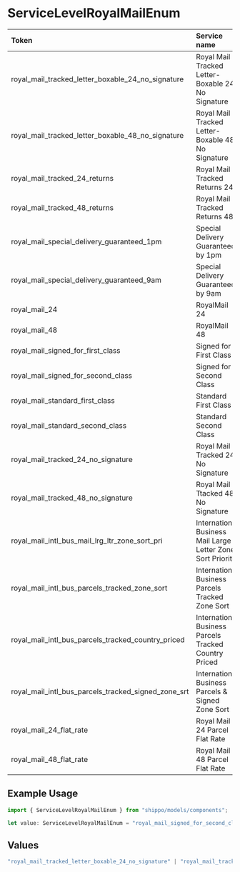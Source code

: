 # ServiceLevelRoyalMailEnum

|Token | Service name|
|:---|:---|
| royal_mail_tracked_letter_boxable_24_no_signature | Royal Mail Tracked Letter-Boxable 24 No Signature|
| royal_mail_tracked_letter_boxable_48_no_signature | Royal Mail Tracked Letter-Boxable 48 No Signature|
| royal_mail_tracked_24_returns | Royal Mail Tracked Returns 24|
| royal_mail_tracked_48_returns | Royal Mail Tracked Returns 48|
| royal_mail_special_delivery_guaranteed_1pm | Special Delivery Guaranteed by 1pm
| royal_mail_special_delivery_guaranteed_9am | Special Delivery Guaranteed by 9am
| royal_mail_24 | RoyalMail 24
| royal_mail_48 | RoyalMail 48
| royal_mail_signed_for_first_class | Signed for First Class
| royal_mail_signed_for_second_class | Signed for Second Class
| royal_mail_standard_first_class | Standard First Class
| royal_mail_standard_second_class | Standard Second Class
| royal_mail_tracked_24_no_signature | Royal Mail Tracked 24 No Signature
| royal_mail_tracked_48_no_signature | Royal Mail Ttacked 48 No Signature
| royal_mail_intl_bus_mail_lrg_ltr_zone_sort_pri | International Business Mail Large Letter Zone Sort Priority
| royal_mail_intl_bus_parcels_tracked_zone_sort | International Business Parcels Tracked Zone Sort
| royal_mail_intl_bus_parcels_tracked_country_priced | International Business Parcels Tracked Country Priced
| royal_mail_intl_bus_parcels_tracked_signed_zone_srt | International Business Parcels & Signed Zone Sort
| royal_mail_24_flat_rate | Royal Mail 24 Parcel Flat Rate
| royal_mail_48_flat_rate | Royal Mail 48 Parcel Flat Rate


## Example Usage

```typescript
import { ServiceLevelRoyalMailEnum } from "shippo/models/components";

let value: ServiceLevelRoyalMailEnum = "royal_mail_signed_for_second_class";
```

## Values

```typescript
"royal_mail_tracked_letter_boxable_24_no_signature" | "royal_mail_tracked_letter_boxable_48_no_signature" | "royal_mail_tracked_24_returns" | "royal_mail_tracked_48_returns" | "royal_mail_special_delivery_guaranteed_1pm" | "royal_mail_special_delivery_guaranteed_9am" | "royal_mail_24" | "royal_mail_48" | "royal_mail_signed_for_first_class" | "royal_mail_signed_for_second_class" | "royal_mail_standard_first_class" | "royal_mail_standard_second_class" | "royal_mail_tracked_24_no_signature" | "royal_mail_tracked_48_no_signature" | "royal_mail_intl_bus_mail_lrg_ltr_zone_sort_pri" | "royal_mail_intl_bus_parcels_tracked_zone_sort" | "royal_mail_intl_bus_parcels_tracked_country_priced" | "royal_mail_intl_bus_parcels_tracked_signed_zone_srt" | "royal_mail_24_flat_rate" | "royal_mail_48_flat_rate"
```